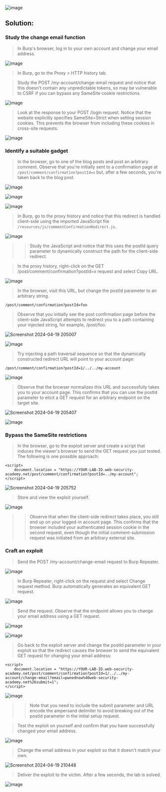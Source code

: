 ![image](https://github.com/udayk01/Web-Security/assets/52235763/b53ded92-2161-4dff-8b4f-f510746a0a14)

## Solution:

### Study the change email function

> In Burp's browser, log in to your own account and change your email address.

![image](https://github.com/udayk01/Web-Security/assets/52235763/2a6833f3-c04e-46c4-90e9-3119519b6635)

> In Burp, go to the Proxy > HTTP history tab.

> Study the POST /my-account/change-email request and notice that this doesn't contain any unpredictable tokens, so may be vulnerable to CSRF if you can bypass any SameSite cookie restrictions.

![image](https://github.com/udayk01/Web-Security/assets/52235763/61a0395b-7d39-411d-9ab1-48be75607ba6)

> Look at the response to your POST /login request. Notice that the website explicitly specifies SameSite=Strict when setting session cookies. This prevents the browser from including these cookies in cross-site requests.

![image](https://github.com/udayk01/Web-Security/assets/52235763/2abbd26c-0bda-449f-b073-9128a1347e5b)

### Identify a suitable gadget

> In the browser, go to one of the blog posts and post an arbitrary comment. Observe that you're initially sent to a confirmation page at ```/post/comment/confirmation?postId=x``` but, after a few seconds, you're taken back to the blog post.

![image](https://github.com/udayk01/Web-Security/assets/52235763/337a1a8a-eef3-44e8-b530-e46f15b2c84f)

![image](https://github.com/udayk01/Web-Security/assets/52235763/bdb70538-4549-4c2b-ac33-688e12e6e180)

![image](https://github.com/udayk01/Web-Security/assets/52235763/ec2433cd-2952-4649-b4c4-89e4c5e144ac)

> In Burp, go to the proxy history and notice that this redirect is handled client-side using the imported JavaScript file ```/resources/js/commentConfirmationRedirect.js```.

![image](https://github.com/udayk01/Web-Security/assets/52235763/9cfdac3d-334b-4904-8425-5845d6145667)

>> Study the JavaScript and notice that this uses the postId query parameter to dynamically construct the path for the client-side redirect.

> In the proxy history, right-click on the GET /post/comment/confirmation?postId=x request and select Copy URL.

![image](https://github.com/udayk01/Web-Security/assets/52235763/3a90c7a5-7f47-4d10-9b24-5a1416e97a18)

> In the browser, visit this URL, but change the postId parameter to an arbitrary string.

```/post/comment/confirmation?postId=foo```

> Observe that you initially see the post confirmation page before the client-side JavaScript attempts to redirect you to a path containing your injected string, for example, /post/foo.

![Screenshot 2024-04-19 205007](https://github.com/udayk01/Web-Security/assets/52235763/8f704a2d-b2e4-4b6a-a04e-737c7d2c8fd5)

![image](https://github.com/udayk01/Web-Security/assets/52235763/0d1bda7f-5c61-4c79-9937-289245fe11c3)

> Try injecting a path traversal sequence so that the dynamically constructed redirect URL will point to your account page:

```/post/comment/confirmation?postId=1/../../my-account```

![image](https://github.com/udayk01/Web-Security/assets/52235763/ed5a7dd3-5e35-4fe5-9e5f-232707e799fc)

> Observe that the browser normalizes this URL and successfully takes you to your account page. This confirms that you can use the postId parameter to elicit a GET request for an arbitrary endpoint on the target site.

![Screenshot 2024-04-19 205407](https://github.com/udayk01/Web-Security/assets/52235763/8f8acd39-0f91-44a0-8a26-e29a180043b6)

![image](https://github.com/udayk01/Web-Security/assets/52235763/6f0b2b03-6331-4ea9-9d5b-b457255f4b59)

### Bypass the SameSite restrictions

> In the browser, go to the exploit server and create a script that induces the viewer's browser to send the GET request you just tested. The following is one possible approach:
```
<script>
    document.location = "https://YOUR-LAB-ID.web-security-academy.net/post/comment/confirmation?postId=../my-account";
</script>
```

![Screenshot 2024-04-19 205752](https://github.com/udayk01/Web-Security/assets/52235763/5ed2cb9a-1eea-4264-bb69-8b8b2e1e8454)

> Store and view the exploit yourself.

![image](https://github.com/udayk01/Web-Security/assets/52235763/3bdb3eb3-f59b-486f-9d92-bfc16983e8c3)

>> Observe that when the client-side redirect takes place, you still end up on your logged-in account page. This confirms that the browser included your authenticated session cookie in the second request, even though the initial comment-submission request was initiated from an arbitrary external site.

### Craft an exploit
> Send the POST /my-account/change-email request to Burp Repeater.

![image](https://github.com/udayk01/Web-Security/assets/52235763/3b04ae6b-8c13-44f5-a613-43c7cf573bee)

> In Burp Repeater, right-click on the request and select Change request method. Burp automatically generates an equivalent GET request.

![image](https://github.com/udayk01/Web-Security/assets/52235763/784100d8-53f4-4e69-933b-d38fd4afadfb)

> Send the request. Observe that the endpoint allows you to change your email address using a GET request.

![image](https://github.com/udayk01/Web-Security/assets/52235763/6e9c9515-868c-4592-934e-e3d6743ba5ed)

![image](https://github.com/udayk01/Web-Security/assets/52235763/5a939ce1-fb0c-4c0f-8b0e-4aacc521730e)

> Go back to the exploit server and change the postId parameter in your exploit so that the redirect causes the browser to send the equivalent GET request for changing your email address:
```
<script>
    document.location = "https://YOUR-LAB-ID.web-security-academy.net/post/comment/confirmation?postId=1/../../my-account/change-email?email=pwnednow%40web-security-academy.net%26submit=1";
</script>
```

![image](https://github.com/udayk01/Web-Security/assets/52235763/26b4d7da-e7c2-47ea-8453-d084b2c6fc9f)

>> Note that you need to include the submit parameter and URL encode the ampersand delimiter to avoid breaking out of the postId parameter in the initial setup request.

> Test the exploit on yourself and confirm that you have successfully changed your email address.

![image](https://github.com/udayk01/Web-Security/assets/52235763/fe5b8940-7f3d-4bd2-b057-6a8e025d1394)

> Change the email address in your exploit so that it doesn't match your own.

![Screenshot 2024-04-19 210448](https://github.com/udayk01/Web-Security/assets/52235763/0d941b65-1844-409e-95c5-3a7793518013)

> Deliver the exploit to the victim. After a few seconds, the lab is solved.

![image](https://github.com/udayk01/Web-Security/assets/52235763/e7bca3b1-b2ff-4364-9597-f10ffdbd5a65)

